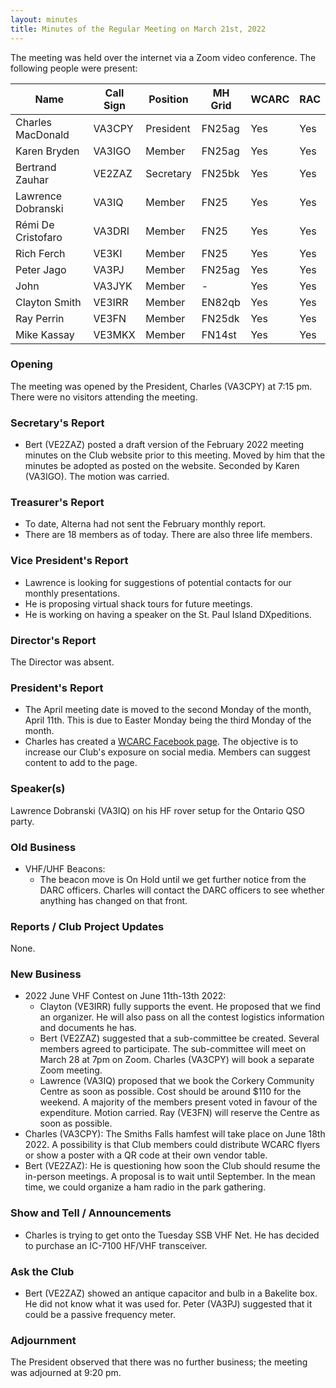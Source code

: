 ```yaml
---
layout: minutes
title: Minutes of the Regular Meeting on March 21st, 2022
---
```

The meeting was held over the internet via a Zoom video conference.
The following people were present:

| Name                   | Call Sign  | Position         | MH Grid | WCARC | RAC |
|------------------------|------------|------------------|---------|-------|-----|
| Charles MacDonald      | VA3CPY     | President        | FN25ag  | Yes   | Yes |
| Karen Bryden           | VA3IGO     | Member           | FN25ag  | Yes   | Yes |
| Bertrand Zauhar        | VE2ZAZ     | Secretary        | FN25bk  | Yes   | Yes |
| Lawrence Dobranski     | VA3IQ      | Member           | FN25    | Yes   | Yes |
| Rémi De Cristofaro     | VA3DRI     | Member           | FN25    | Yes   | Yes |
| Rich Ferch             | VE3KI      | Member           | FN25    | Yes   | Yes |
| Peter Jago             | VA3PJ      | Member           | FN25ag  | Yes   | Yes |
| John                   | VA3JYK     | Member           |   -     | Yes   | Yes |
| Clayton Smith          | VE3IRR     | Member           | EN82qb  | Yes   | Yes |
| Ray Perrin             | VE3FN      | Member           | FN25dk  | Yes   | Yes |
| Mike Kassay            | VE3MKX     | Member           | FN14st  | Yes   | Yes |

### Opening

The meeting was opened by the President, Charles (VA3CPY) at 7:15 pm.
There were no visitors attending the meeting.

### Secretary's Report

- Bert (VE2ZAZ) posted a draft version of the February 2022 meeting minutes on the Club website prior to this meeting. Moved by him that the minutes be adopted as posted on the website. Seconded by Karen (VA3IGO). The motion was carried.

### Treasurer's Report

- To date, Alterna had not sent the February monthly report.
- There are 18 members as of today. There are also three life members.

### Vice President's Report

- Lawrence is looking for suggestions of potential contacts for our monthly presentations.
- He is proposing virtual shack tours for future meetings.
- He is working on having a speaker on the St. Paul Island DXpeditions.

### Director's Report

The Director was absent.

### President's Report

- The April meeting date is moved to the second Monday of the month, April 11th. This is due to Easter Monday being the third Monday of the month.
- Charles has created a [WCARC Facebook page](https://www.facebook.com/groups/west.carleton.arc). The objective is to increase our Club's exposure on social media. Members can suggest content to add to the page.

### Speaker(s)

Lawrence Dobranski (VA3IQ) on his HF rover setup for the Ontario QSO party.

### Old Business

- VHF/UHF Beacons:
   - The beacon move is On Hold until we get further notice from the DARC officers. Charles will contact the DARC officers to see whether anything has changed on that front.

### Reports / Club Project Updates

None.

### New Business

- 2022 June VHF Contest on June 11th-13th 2022:
   - Clayton (VE3IRR) fully supports the event. He proposed that we find an organizer. He will also pass on all the contest logistics information and documents he has.
   - Bert (VE2ZAZ) suggested that a sub-committee be created. Several members agreed to participate. The sub-committee will meet on March 28 at 7pm on Zoom. Charles (VA3CPY) will book a separate Zoom meeting.
   - Lawrence (VA3IQ) proposed that we book the Corkery Community Centre as soon as possible. Cost should be around $110 for the weekend. A majority of the members present voted in favour of the expenditure. Motion carried. Ray (VE3FN) will reserve the Centre as soon as possible.
- Charles (VA3CPY): The Smiths Falls hamfest will take place on June 18th 2022. A possibility is that Club members could distribute WCARC flyers or show a poster with a QR code at their own vendor table.
- Bert (VE2ZAZ): He is questioning how soon the Club should resume the in-person meetings. A proposal is to wait until September. In the mean time, we could organize a ham radio in the park gathering.

### Show and Tell / Announcements

- Charles is trying to get onto the Tuesday SSB VHF Net. He has decided to purchase an IC-7100 HF/VHF transceiver.

### Ask the Club

- Bert (VE2ZAZ) showed an antique capacitor and bulb in a Bakelite box. He did not know what it was used for. Peter (VA3PJ) suggested that it could be a passive frequency meter.

### Adjournment

The President observed that there was no further business; the meeting was adjourned at 9:20 pm.
